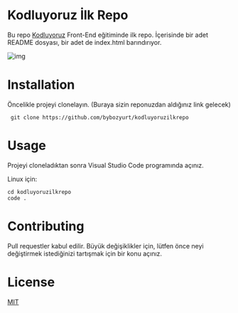 # Kodluyoruz İlk Repo

Bu repo [Kodluyoruz](https://www.kodluyoruz.org) Front-End eğitiminde ilk repo. İçerisinde bir adet README dosyası, bir adet de index.html barındırıyor.

![img](https://user-images.githubusercontent.com/51344498/120875602-50c87900-c5b5-11eb-8b8b-611c75160582.png)


# Installation

Öncelikle projeyi clonelayın. (Buraya sizin reponuzdan aldığınız link gelecek)

```
 git clone https://github.com/bybozyurt/kodluyoruzilkrepo
```

# Usage

Projeyi cloneladıktan sonra Visual Studio Code programında açınız.

Linux için:

```
cd kodluyoruzilkrepo
code .
```


# Contributing

Pull requestler kabul edilir. Büyük değişiklikler için, lütfen önce neyi değiştirmek istediğinizi tartışmak için bir konu açınız.

# License

[MIT](https://choosealicense.com/licenses/mit/)